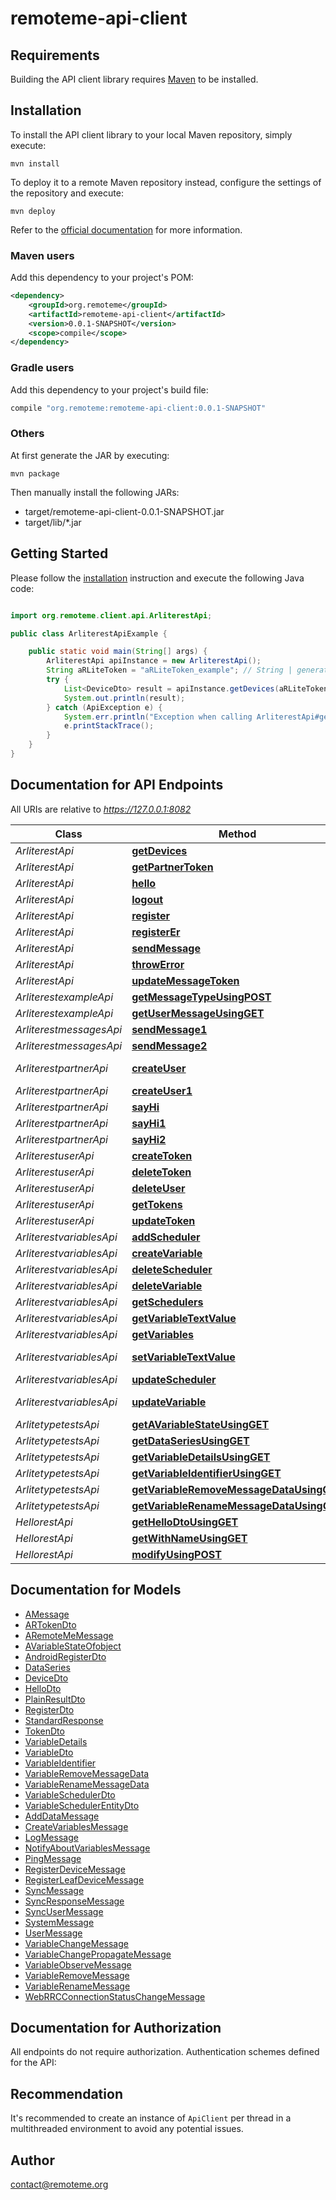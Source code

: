 # remoteme-api-client

## Requirements

Building the API client library requires [Maven](https://maven.apache.org/) to be installed.

## Installation

To install the API client library to your local Maven repository, simply execute:

```shell
mvn install
```

To deploy it to a remote Maven repository instead, configure the settings of the repository and execute:

```shell
mvn deploy
```

Refer to the [official documentation](https://maven.apache.org/plugins/maven-deploy-plugin/usage.html) for more information.

### Maven users

Add this dependency to your project's POM:

```xml
<dependency>
    <groupId>org.remoteme</groupId>
    <artifactId>remoteme-api-client</artifactId>
    <version>0.0.1-SNAPSHOT</version>
    <scope>compile</scope>
</dependency>
```

### Gradle users

Add this dependency to your project's build file:

```groovy
compile "org.remoteme:remoteme-api-client:0.0.1-SNAPSHOT"
```

### Others

At first generate the JAR by executing:

    mvn package

Then manually install the following JARs:

* target/remoteme-api-client-0.0.1-SNAPSHOT.jar
* target/lib/*.jar

## Getting Started

Please follow the [installation](#installation) instruction and execute the following Java code:

```java

import org.remoteme.client.api.ArliterestApi;

public class ArliterestApiExample {

    public static void main(String[] args) {
        ArliterestApi apiInstance = new ArliterestApi();
        String aRLiteToken = "aRLiteToken_example"; // String | generated token
        try {
            List<DeviceDto> result = apiInstance.getDevices(aRLiteToken);
            System.out.println(result);
        } catch (ApiException e) {
            System.err.println("Exception when calling ArliterestApi#getDevices");
            e.printStackTrace();
        }
    }
}

```

## Documentation for API Endpoints

All URIs are relative to *https://127.0.0.1:8082*

Class | Method | HTTP request | Description
------------ | ------------- | ------------- | -------------
*ArliterestApi* | [**getDevices**](docs/ArliterestApi.md#getDevices) | **GET** /arLite/rest/v1/getAllDevices/ | getDevices
*ArliterestApi* | [**getPartnerToken**](docs/ArliterestApi.md#getPartnerToken) | **GET** /arLite/rest/v1/getToken/ | generateToken
*ArliterestApi* | [**hello**](docs/ArliterestApi.md#hello) | **GET** /arLite/rest/v1/hello/{name}/ | hello
*ArliterestApi* | [**logout**](docs/ArliterestApi.md#logout) | **GET** /arLite/rest/v1/logout/ | clears session
*ArliterestApi* | [**register**](docs/ArliterestApi.md#register) | **POST** /arLite/rest/v1/register/ | Register
*ArliterestApi* | [**registerEr**](docs/ArliterestApi.md#registerEr) | **POST** /arLite/rest/v1/registerEr/ | Register
*ArliterestApi* | [**sendMessage**](docs/ArliterestApi.md#sendMessage) | **PUT** /arLite/rest/v1/sendMessage/ | sendMessage
*ArliterestApi* | [**throwError**](docs/ArliterestApi.md#throwError) | **GET** /arLite/rest/v1/throwError/ | throwError
*ArliterestApi* | [**updateMessageToken**](docs/ArliterestApi.md#updateMessageToken) | **PUT** /arLite/rest/v1/addMessageToken/{deviceId}/{messageToken}/ | updateMessageToken
*ArliterestexampleApi* | [**getMessageTypeUsingPOST**](docs/ArliterestexampleApi.md#getMessageTypeUsingPOST) | **POST** /arLite/restExample/v1/getMessageType/ | getMessageType
*ArliterestexampleApi* | [**getUserMessageUsingGET**](docs/ArliterestexampleApi.md#getUserMessageUsingGET) | **GET** /arLite/restExample/v1/getUserMessage/ | getUserMessage
*ArliterestmessagesApi* | [**sendMessage1**](docs/ArliterestmessagesApi.md#sendMessage1) | **PUT** /arLite/restExample/v1/message/send/bytes/ | send message
*ArliterestmessagesApi* | [**sendMessage2**](docs/ArliterestmessagesApi.md#sendMessage2) | **PUT** /arLite/restExample/v1/message/send/json/ | send message
*ArliterestpartnerApi* | [**createUser**](docs/ArliterestpartnerApi.md#createUser) | **PUT** /arLite/rest/v1/PARTNER_AUTH/createUser/{userName}/{email}/{md5Password}/{partnerSecretToken}/ | createUser
*ArliterestpartnerApi* | [**createUser1**](docs/ArliterestpartnerApi.md#createUser1) | **PUT** /arLite/rest/v1/PARTNER_AUTH/createUser/{userName}/{md5Password}/{partnerSecretToken}/ | createUser
*ArliterestpartnerApi* | [**sayHi**](docs/ArliterestpartnerApi.md#sayHi) | **GET** /arLite/rest/v1/PARTNER_AUTH/sayHi/{name}/{partnerSecretToken}/ | sayHi
*ArliterestpartnerApi* | [**sayHi1**](docs/ArliterestpartnerApi.md#sayHi1) | **GET** /arLite/rest/v1/PARTNER_AUTH/sayHiWithOptional/{name}/{partnerSecretToken}/ | sayHiWithOptional
*ArliterestpartnerApi* | [**sayHi2**](docs/ArliterestpartnerApi.md#sayHi2) | **GET** /arLite/rest/v1/PARTNER_AUTH/sayHiWithOptional/{name}/{surname}/{partnerSecretToken}/ | sayHiWithOptional
*ArliterestuserApi* | [**createToken**](docs/ArliterestuserApi.md#createToken) | **PUT** /arLite/restExample/v1/user/token/{name}/{active}/ | createToken
*ArliterestuserApi* | [**deleteToken**](docs/ArliterestuserApi.md#deleteToken) | **DELETE** /arLite/restExample/v1/user/token/{token}/ | deleteToken
*ArliterestuserApi* | [**deleteUser**](docs/ArliterestuserApi.md#deleteUser) | **DELETE** /arLite/restExample/v1/user/user/ | deleteUser
*ArliterestuserApi* | [**getTokens**](docs/ArliterestuserApi.md#getTokens) | **GET** /arLite/restExample/v1/user/tokens/{activeOnly}/ | getTokens
*ArliterestuserApi* | [**updateToken**](docs/ArliterestuserApi.md#updateToken) | **POST** /arLite/restExample/v1/user/token/{name}/{token}/{active}/ | updateToken
*ArliterestvariablesApi* | [**addScheduler**](docs/ArliterestvariablesApi.md#addScheduler) | **POST** /arLite/rest/v1/variables/{variableName}/{variableType}/schedulers/ | add new Scheduler
*ArliterestvariablesApi* | [**createVariable**](docs/ArliterestvariablesApi.md#createVariable) | **POST** /arLite/rest/v1/variables/ | add variables
*ArliterestvariablesApi* | [**deleteScheduler**](docs/ArliterestvariablesApi.md#deleteScheduler) | **DELETE** /arLite/rest/v1/variables/schedulers/{schedulerId}/ | add new Scheduler
*ArliterestvariablesApi* | [**deleteVariable**](docs/ArliterestvariablesApi.md#deleteVariable) | **DELETE** /arLite/rest/v1/variables/{variableName}/{variableType}/ | delete variable
*ArliterestvariablesApi* | [**getSchedulers**](docs/ArliterestvariablesApi.md#getSchedulers) | **GET** /arLite/rest/v1/variables/{variableName}/{variableType}/schedulers/ | get schedulers for variable
*ArliterestvariablesApi* | [**getVariableTextValue**](docs/ArliterestvariablesApi.md#getVariableTextValue) | **GET** /arLite/rest/v1/getVariableTextValue/{name}/{type}/ | get Variables text format value 
*ArliterestvariablesApi* | [**getVariables**](docs/ArliterestvariablesApi.md#getVariables) | **GET** /arLite/rest/v1/variables/ | getVariables
*ArliterestvariablesApi* | [**setVariableTextValue**](docs/ArliterestvariablesApi.md#setVariableTextValue) | **POST** /arLite/rest/v1/setVariableTextValue/{name}/{type}/ | set Variable value using string format
*ArliterestvariablesApi* | [**updateScheduler**](docs/ArliterestvariablesApi.md#updateScheduler) | **PUT** /arLite/rest/v1/variables/schedulers/{schedulerId}/ | updateScheduler
*ArliterestvariablesApi* | [**updateVariable**](docs/ArliterestvariablesApi.md#updateVariable) | **PUT** /arLite/rest/v1/variables/{variableName}/{variableType}/ | update variable name and/or properties
*ArlitetypetestsApi* | [**getAVariableStateUsingGET**](docs/ArlitetypetestsApi.md#getAVariableStateUsingGET) | **GET** /arLite/rest/v1/typeTest/AVariableState/ | getAVariableState
*ArlitetypetestsApi* | [**getDataSeriesUsingGET**](docs/ArlitetypetestsApi.md#getDataSeriesUsingGET) | **GET** /arLite/rest/v1/typeTest/DataSeries/ | getDataSeries
*ArlitetypetestsApi* | [**getVariableDetailsUsingGET**](docs/ArlitetypetestsApi.md#getVariableDetailsUsingGET) | **GET** /arLite/rest/v1/typeTest/variableDetails/ | getVariableDetails
*ArlitetypetestsApi* | [**getVariableIdentifierUsingGET**](docs/ArlitetypetestsApi.md#getVariableIdentifierUsingGET) | **GET** /arLite/rest/v1/typeTest/variableIdentifier/ | getVariableIdentifier
*ArlitetypetestsApi* | [**getVariableRemoveMessageDataUsingGET**](docs/ArlitetypetestsApi.md#getVariableRemoveMessageDataUsingGET) | **GET** /arLite/rest/v1/typeTest/VariableRemoveMessageData/ | getVariableRemoveMessageData
*ArlitetypetestsApi* | [**getVariableRenameMessageDataUsingGET**](docs/ArlitetypetestsApi.md#getVariableRenameMessageDataUsingGET) | **GET** /arLite/rest/v1/typeTest/VariableRenameMessageData/ | getVariableRenameMessageData
*HellorestApi* | [**getHelloDtoUsingGET**](docs/HellorestApi.md#getHelloDtoUsingGET) | **GET** /arLite/rest/v1/NO_AUTH/getHelloDto/ | return some object
*HellorestApi* | [**getWithNameUsingGET**](docs/HellorestApi.md#getWithNameUsingGET) | **GET** /arLite/rest/v1/NO_AUTH/getWithName/{name}/ | say hello to You
*HellorestApi* | [**modifyUsingPOST**](docs/HellorestApi.md#modifyUsingPOST) | **POST** /arLite/rest/v1/NO_AUTH/modify/ | return modified object user


## Documentation for Models

 - [AMessage](docs/AMessage.md)
 - [ARTokenDto](docs/ARTokenDto.md)
 - [ARemoteMeMessage](docs/ARemoteMeMessage.md)
 - [AVariableStateOfobject](docs/AVariableStateOfobject.md)
 - [AndroidRegisterDto](docs/AndroidRegisterDto.md)
 - [DataSeries](docs/DataSeries.md)
 - [DeviceDto](docs/DeviceDto.md)
 - [HelloDto](docs/HelloDto.md)
 - [PlainResultDto](docs/PlainResultDto.md)
 - [RegisterDto](docs/RegisterDto.md)
 - [StandardResponse](docs/StandardResponse.md)
 - [TokenDto](docs/TokenDto.md)
 - [VariableDetails](docs/VariableDetails.md)
 - [VariableDto](docs/VariableDto.md)
 - [VariableIdentifier](docs/VariableIdentifier.md)
 - [VariableRemoveMessageData](docs/VariableRemoveMessageData.md)
 - [VariableRenameMessageData](docs/VariableRenameMessageData.md)
 - [VariableSchedulerDto](docs/VariableSchedulerDto.md)
 - [VariableSchedulerEntityDto](docs/VariableSchedulerEntityDto.md)
 - [AddDataMessage](docs/AddDataMessage.md)
 - [CreateVariablesMessage](docs/CreateVariablesMessage.md)
 - [LogMessage](docs/LogMessage.md)
 - [NotifyAboutVariablesMessage](docs/NotifyAboutVariablesMessage.md)
 - [PingMessage](docs/PingMessage.md)
 - [RegisterDeviceMessage](docs/RegisterDeviceMessage.md)
 - [RegisterLeafDeviceMessage](docs/RegisterLeafDeviceMessage.md)
 - [SyncMessage](docs/SyncMessage.md)
 - [SyncResponseMessage](docs/SyncResponseMessage.md)
 - [SyncUserMessage](docs/SyncUserMessage.md)
 - [SystemMessage](docs/SystemMessage.md)
 - [UserMessage](docs/UserMessage.md)
 - [VariableChangeMessage](docs/VariableChangeMessage.md)
 - [VariableChangePropagateMessage](docs/VariableChangePropagateMessage.md)
 - [VariableObserveMessage](docs/VariableObserveMessage.md)
 - [VariableRemoveMessage](docs/VariableRemoveMessage.md)
 - [VariableRenameMessage](docs/VariableRenameMessage.md)
 - [WebRRCConnectionStatusChangeMessage](docs/WebRRCConnectionStatusChangeMessage.md)


## Documentation for Authorization

All endpoints do not require authorization.
Authentication schemes defined for the API:

## Recommendation

It's recommended to create an instance of `ApiClient` per thread in a multithreaded environment to avoid any potential issues.

## Author

contact@remoteme.org

